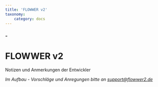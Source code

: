 ```yaml
---
title: 'FLOWWER v2'
taxonomy:
    category: docs
---
```


### -

# FLOWWER v2

Notizen und Anmerkungen der Entwickler 

_Im Aufbau - Vorschläge und Anregungen bitte an [support@flowwer2.de](mailto:support@flowwer2.de)_